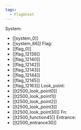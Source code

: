 ```yaml
---
tags:
  - FlagUnset
---
```

System:
- [[system_0]]
- [[system_66]]
Flag:
- [[flag_0]]
- [[flag_12139]]
- [[flag_12140]]
- [[flag_12142]]
- [[flag_12143]]
- [[flag_12144]]
- [[flag_12145]]
- [[flag_12163]]
Look_point:
- [[t2500_look_point0]]
- [[t2500_look_point1]]
- [[t2500_look_point2]]
- [[t2500_look_point3]]
- [[t2500_look_point30]]
Fn:
- [[t2500_function45]]
Entrance:
- [[t2500_entrance30]]
